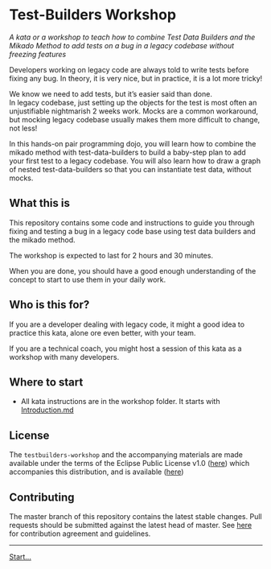 # Test-Builders Workshop

_A kata or a workshop to teach how to combine Test Data Builders and the Mikado
Method to add tests on a bug in a legacy codebase without freezing features_

Developers working on legacy code are always told to write tests before fixing 
any bug. In theory, it is very nice, but in practice, it is a lot more tricky!

We know we need to add tests, but it’s easier said than done.  
In legacy codebase, just setting up the objects for the test is most often an 
unjustifiable nightmarish 2 weeks work. Mocks are a common workaround, but 
mocking legacy codebase usually makes them more difficult to change, not less!

In this hands-on pair programming dojo, you will learn how to combine the 
mikado method with test-data-builders to build a baby-step plan to add your
first test to a legacy codebase. You will also learn how to draw a graph of
nested test-data-builders so that you can instantiate test data, without mocks.

## What this is

This repository contains some code and instructions to guide you through fixing
and testing a bug in a legacy code base using test data builders and the mikado
method.

The workshop is expected to last for 2 hours and 30 minutes.

When you are done, you should have a good enough understanding of the concept
to start to use them in your daily work.

## Who is this for?

If you are a developer dealing with legacy code, it might a good idea to
practice this kata, alone ore even better, with your team.

If you are a technical coach, you might host a session of this kata as a 
workshop with many developers.

## Where to start

* All kata instructions are in the workshop folder. It starts with
[Introduction.md](./workshop/1%20-%20Introduction.md)

## License

The `testbuilders-workshop` and the accompanying materials are made available 
under the terms of the Eclipse Public License v1.0 ([here](LICENSE.txt)) which 
accompanies this distribution, and is available ([here](http://www.eclipse.org/legal/epl-v10.html))

## Contributing 

The master branch of this repository contains the latest stable changes. Pull 
requests should be submitted against the latest head of master. See 
[here](https://github.com/murex/contribution) for contribution agreement and guidelines.

----
[Start...](./workshop/1%20-%20Introduction.md)